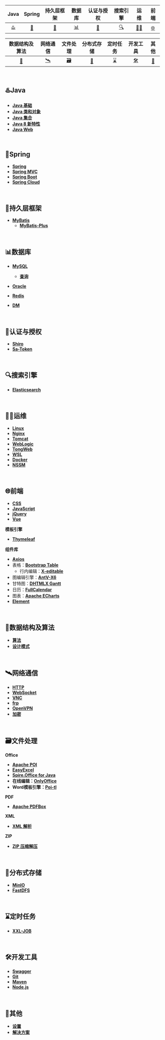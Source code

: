 | Java | Spring | 持久层框架 | 数据库 | 认证与授权 | 搜索引擎 | 运维 | 前端 |
| :--: | :----: | :--------: | :----: | :------: | :------: | :------: | :------: |
| [♨️](#♨️java) | [🍃](#🍃Spring) | [💾](#💾持久层框架) | [📊](#📊数据库) | [🔐](#🔐权限管理) | [🔍](#🔍搜索引擎) | [🧑‍🔧](#🧑‍🔧运维) | [🌐](#🌐前端) |

| 数据结构及算法 | 网络通信  | 文件处理                    | 分布式存储 | 定时任务                            | 开发工具        | 其他                    |
| :-------------------------: | :------: | :---------------------------------: | :-------------: | :---------------------: | :---------------------: | :---------------------: |
| [🧮](#🧮数据结构及算法) | [🛰️](#🛰️协议) | [🗃️](#🗃️文件处理) |    [📇](#📇对象存储)      | [⌛](#⌛定时任务) | [🛠️](#🛠️开发工具) | [👻](#👻其他) |

<br/>

## ♨️Java

- [**Java 基础**](https://github.com/0richalcos/Note/blob/main/Markdown/JavaBasics.md)
- [**Java 类和对象**](https://github.com/0richalcos/Note/blob/main/Markdown/JavaObject.md)
- [**Java 集合**](https://github.com/0richalcos/Note/blob/main/Markdown/JavaCollection.md)
- [**Java 8 新特性**](https://github.com/0richalcos/Note/blob/main/Markdown/Java8.md)
- [**Java Web**](https://github.com/0richalcos/Note/blob/main/Markdown/JavaWeb.md)

<br/>

## 🍃Spring

- [**Spring**](https://github.com/0richalcos/Note/blob/main/Markdown/Spring.md)
- [**Spring MVC**](https://github.com/0richalcos/Note/blob/main/Markdown/SpringMVC.md)
- [**Spring Boot**](https://github.com/0richalcos/Note/blob/main/Markdown/SpringBoot.md)
- [**Spring Cloud**](https://github.com/0richalcos/Note/blob/main/Markdown/SpringCloud.md)

<br/>

## 💾持久层框架

- [**MyBatis**](https://github.com/0richalcos/Note/blob/main/Markdown/MyBatis.md)
  - [**MyBatis-Plus**](https://github.com/0richalcos/Note/blob/main/Markdown/MyBatis-Plus.md)

<br/>

## 📊数据库

- [**MySQL**](https://github.com/0richalcos/Note/blob/main/Markdown/MySQL.md)
	- [**查询**](https://github.com/0richalcos/Note/blob/main/Markdown/MySQLQuery.md)

- [**Oracle**](https://github.com/0richalcos/Note/blob/main/Markdown/Oracle.md)
- [**Redis**](https://github.com/0richalcos/Note/blob/main/Markdown/Redis.md)
- [**DM**](https://github.com/0richalcos/Note/blob/main/Markdown/DM.md)

<br/>

## 🔐认证与授权

- [**Shiro**](https://github.com/0richalcos/Note/blob/main/Markdown/Shiro.md)
- [**Sa-Token**](https://github.com/0richalcos/Note/blob/main/Markdown/Sa-Token.md)

<br/>

## 🔍搜索引擎

- [**Elasticsearch**](https://github.com/0richalcos/Note/blob/main/Markdown/Elasticsearch.md)

<br/>

## 🧑‍🔧运维

- [**Linux**](https://github.com/0richalcos/Note/blob/main/Markdown/Linux.md)
- [**Nginx**](https://github.com/0richalcos/Note/blob/main/Markdown/Nginx.md)
- [**Tomcat**](https://github.com/0richalcos/Note/blob/main/Markdown/Tomcat.md)
- [**WebLogic**](https://github.com/0richalcos/Note/blob/main/Markdown/WebLogic.md)
- [**TongWeb**](https://github.com/0richalcos/Note/blob/main/Markdown/TongWeb.md)
- [**WSL**](https://github.com/0richalcos/Note/blob/main/Markdown/WSL.md)
- [**Docker**](https://github.com/0richalcos/Note/blob/main/Markdown/Docker.md)
- [**NSSM**](https://github.com/0richalcos/Note/blob/main/Markdown/NSSM.md)

<br/>

## 🌐前端

- [**CSS**](https://github.com/0richalcos/Note/blob/main/Markdown/CSS.md)
- [**JavaScript**](https://github.com/0richalcos/Note/blob/main/Markdown/JavaScript.md)
- [**jQuery**](https://github.com/0richalcos/Note/blob/main/Markdown/jQuery.md)
- [**Vue**](https://github.com/0richalcos/Note/blob/main/Markdown/Vue.md)



**模板引擎**

- [**Thymeleaf**](https://github.com/0richalcos/Note/blob/main/Markdown/Thymeleaf.md)



**组件库**

- [**Axios**](https://github.com/0richalcos/Note/blob/main/Markdown/Axios.md)
- 表格：[**Bootstrap Table**](https://github.com/0richalcos/Note/blob/main/Markdown/BootstrapTable.md)
  - 行内编辑：[**X-editable**](https://github.com/0richalcos/Note/blob/main/Markdown/X-editable.md)
- 图编辑引擎：[**AntV-X6**](https://github.com/0richalcos/Note/blob/main/Markdown/AntV-X6.md)
- 甘特图：[**DHTMLX Gantt**](https://github.com/0richalcos/Note/blob/main/Markdown/DHTMLXGantt.md)
- 日历：[**FullCalendar**](https://github.com/0richalcos/Note/blob/main/Markdown/FullCalendar.md)
- 图表：[**Apache ECharts**](https://github.com/0richalcos/Note/blob/main/Markdown/ApacheECharts.md)
- [**Element**](https://github.com/0richalcos/Note/blob/main/Markdown/Element.md)

<br/>

## 🧮数据结构及算法

- [**算法**](https://github.com/0richalcos/Note/blob/main/Markdown/Algorithm.md)
- [**设计模式**](https://github.com/0richalcos/Note/blob/main/Markdown/DesignPattern.md)

<br/>

## 🛰️网络通信

- [**HTTP**](https://github.com/0richalcos/Note/blob/main/Markdown/HTTP.md)
- [**WebSocket**](https://github.com/0richalcos/Note/blob/main/Markdown/WebSocket.md)
- [**VNC**](https://github.com/0richalcos/Note/blob/main/Markdown/VNC.md)
- [**frp**](https://github.com/0richalcos/Note/blob/main/Markdown/frp.md)
- [**OpenVPN**](https://github.com/0richalcos/Note/blob/main/Markdown/OpenVPN.md)
- [**加密**](https://github.com/0richalcos/Note/blob/main/Markdown/Encryption.md)

<br/>

## 🗃️文件处理

**Office**

- [**Apache POI**](https://github.com/0richalcos/Note/blob/main/Markdown/ApachePOI.md)
- [**EasyExcel**](https://github.com/0richalcos/Note/blob/main/Markdown/EasyExcel.md)
- [**Spire.Office for Java**](https://github.com/0richalcos/Note/blob/main/Markdown/Spire.OfficeForJava.md)
- **在线编辑：**[**OnlyOffice**](https://github.com/0richalcos/Note/blob/main/Markdown/OnlyOffice.md)
- **Word模板引擎：**[**Poi-tl**](https://github.com/0richalcos/Note/blob/main/Markdown/Poi-tl.md)



**PDF**

- [**Apache PDFBox**](https://github.com/0richalcos/Note/blob/main/Markdown/ApachePDFBox.md)



**XML**

- [**XML 解析**](https://github.com/0richalcos/Note/blob/main/Markdown/XMLParse.md)



**ZIP**

- [**ZIP 压缩解压**](https://github.com/0richalcos/Note/blob/main/Markdown/Zip4j.md)

<br/>

## 📇分布式存储

- [**MinIO**](https://github.com/0richalcos/Note/blob/main/Markdown/MinIO.md)
- [**FastDFS**](https://github.com/0richalcos/Note/blob/main/Markdown/FastDFS.md)

<br/>

## ⌛定时任务

- [**XXL-JOB**](https://github.com/0richalcos/Note/blob/main/Markdown/XXL-JOB.md)

<br/>

## 🛠️开发工具

- [**Swagger**](https://github.com/0richalcos/Note/blob/main/Markdown/Swagger.md)
- [**Git**](https://github.com/0richalcos/Note/blob/main/Markdown/Git.md)
- [**Maven**](https://github.com/0richalcos/Note/blob/main/Markdown/Maven.md)
- [**Node.js**](https://github.com/0richalcos/Note/blob/main/Markdown/Node.js.md)

<br/>

## 👻其他

- [**设置**](https://github.com/0richalcos/Note/blob/main/Markdown/Settings.md)
- [**解决方案**](https://github.com/0richalcos/Note/blob/main/Markdown/Solutions.md)

